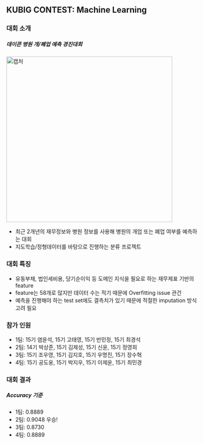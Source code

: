 
## KUBIG CONTEST: Machine Learning

### 대회 소개
##### 데이콘 병원 개/폐업 예측 경진대회

<img width="435" alt="캡처" src="https://user-images.githubusercontent.com/79184083/156677600-398dc8eb-c518-45bc-9a74-e842472904eb.PNG">

* 최근 2개년의 재무정보와 병원 정보를 사용해 병원의 개업 또는 폐업 여부를 예측하는 대회
* 지도학습/정형데이터를 바탕으로 진행하는 분류 프로젝트

### 대회 특징
* 유동부채, 법인세비용, 당기순이익 등 도메인 지식을 필요로 하는 재무제표 기반의 feature
* feature는 58개로 많지만 데이터 수는 적기 때문에 Overfitting issue 관건
* 예측을 진행해야 하는 test set에도 결측치가 있기 때문에 적절한 imputation 방식 고려 필요

### 참가 인원
* 1팀: 15기 염윤석, 15기 고태영, 15기 반민정, 15기 최경석
* 2팀: 14기 박상준, 15기 김제성, 15기 신윤, 15기 정영희
* 3팀: 15기 조우영, 15기 김지호, 15기 우명진, 15기 장수혁
* 4팀: 15기 공도웅, 15기 박지우, 15기 이제윤, 15기 최민경

### 대회 결과
##### Accuracy 기준
* 1팀: 0.8889
* 2팀: 0.9048 우승!
* 3팀: 0.8730
* 4팀: 0.8889
